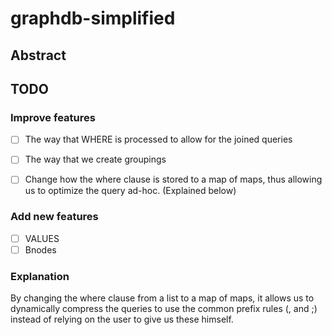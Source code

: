 # graphdb-simplified

## Abstract


## TODO

### Improve features
- [ ] The way that WHERE is processed to allow for the joined queries
- [ ] The way that we create groupings
- [ ] Change how the where clause is stored to a map of maps, thus allowing us to optimize the query ad-hoc. (Explained below) 


### Add new features
- [ ] VALUES 
- [ ] Bnodes

### Explanation

By changing the where clause from a list to a map of maps, it allows us to dynamically compress the queries to use the common prefix rules (, and ;) instead of relying on the
user to give us these himself.